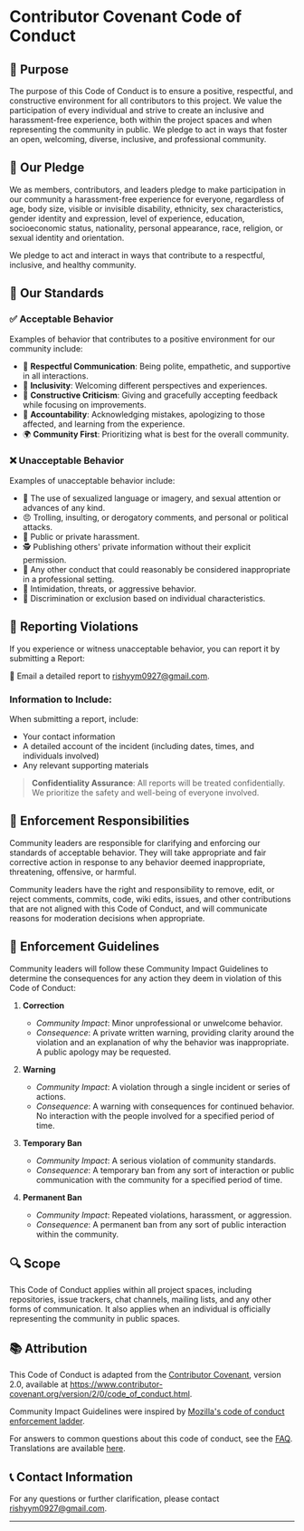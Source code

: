 # Contributor Covenant Code of Conduct


## 🌟 Purpose

The purpose of this Code of Conduct is to ensure a positive, respectful, and constructive environment for all contributors to this project. We value the participation of every individual and strive to create an inclusive and harassment-free experience, both within the project spaces and when representing the community in public. We pledge to act in ways that foster an open, welcoming, diverse, inclusive, and professional community.

## 🤝 Our Pledge

We as members, contributors, and leaders pledge to make participation in our community a harassment-free experience for everyone, regardless of age, body size, visible or invisible disability, ethnicity, sex characteristics, gender identity and expression, level of experience, education, socioeconomic status, nationality, personal appearance, race, religion, or sexual identity and orientation.

We pledge to act and interact in ways that contribute to a respectful, inclusive, and healthy community.

## 📜 Our Standards

### ✅ Acceptable Behavior

Examples of behavior that contributes to a positive environment for our community include:

- 💬 **Respectful Communication**: Being polite, empathetic, and supportive in all interactions.
- 🌈 **Inclusivity**: Welcoming different perspectives and experiences.
- 🔧 **Constructive Criticism**: Giving and gracefully accepting feedback while focusing on improvements.
- 🤲 **Accountability**: Acknowledging mistakes, apologizing to those affected, and learning from the experience.
- 🌍 **Community First**: Prioritizing what is best for the overall community.

### ❌ Unacceptable Behavior

Examples of unacceptable behavior include:

- 🚫 The use of sexualized language or imagery, and sexual attention or advances of any kind.
- 😠 Trolling, insulting, or derogatory comments, and personal or political attacks.
- 🔞 Public or private harassment.
- 🕵️ Publishing others' private information without their explicit permission.
- 👔 Any other conduct that could reasonably be considered inappropriate in a professional setting.
- 💪 Intimidation, threats, or aggressive behavior.
- 🚷 Discrimination or exclusion based on individual characteristics.

## 🚨 Reporting Violations

If you experience or witness unacceptable behavior, you can report it by submitting a Report:

📧 Email a detailed report to rishyym0927@gmail.com.

### Information to Include:

When submitting a report, include:
- Your contact information
- A detailed account of the incident (including dates, times, and individuals involved)
- Any relevant supporting materials

> **Confidentiality Assurance**: All reports will be treated confidentially. We prioritize the safety and well-being of everyone involved.

## 👮 Enforcement Responsibilities

Community leaders are responsible for clarifying and enforcing our standards of acceptable behavior. They will take appropriate and fair corrective action in response to any behavior deemed inappropriate, threatening, offensive, or harmful.

Community leaders have the right and responsibility to remove, edit, or reject comments, commits, code, wiki edits, issues, and other contributions that are not aligned with this Code of Conduct, and will communicate reasons for moderation decisions when appropriate.

## 📏 Enforcement Guidelines

Community leaders will follow these Community Impact Guidelines to determine the consequences for any action they deem in violation of this Code of Conduct:

1. **Correction**
   - *Community Impact*: Minor unprofessional or unwelcome behavior.
   - *Consequence*: A private written warning, providing clarity around the violation and an explanation of why the behavior was inappropriate. A public apology may be requested.

2. **Warning**
   - *Community Impact*: A violation through a single incident or series of actions.
   - *Consequence*: A warning with consequences for continued behavior. No interaction with the people involved for a specified period of time.

3. **Temporary Ban**
   - *Community Impact*: A serious violation of community standards.
   - *Consequence*: A temporary ban from any sort of interaction or public communication with the community for a specified period of time.

4. **Permanent Ban**
   - *Community Impact*: Repeated violations, harassment, or aggression.
   - *Consequence*: A permanent ban from any sort of public interaction within the community.

## 🔍 Scope

This Code of Conduct applies within all project spaces, including repositories, issue trackers, chat channels, mailing lists, and any other forms of communication. It also applies when an individual is officially representing the community in public spaces.

## 📚 Attribution

This Code of Conduct is adapted from the [Contributor Covenant](https://www.contributor-covenant.org), version 2.0, available at https://www.contributor-covenant.org/version/2/0/code_of_conduct.html.

Community Impact Guidelines were inspired by [Mozilla's code of conduct enforcement ladder](https://github.com/mozilla/diversity).

For answers to common questions about this code of conduct, see the [FAQ](https://www.contributor-covenant.org/faq). Translations are available [here](https://www.contributor-covenant.org/translations).

## 📞 Contact Information

For any questions or further clarification, please contact rishyym0927@gmail.com.

---

